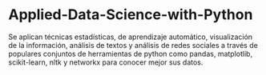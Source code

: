 # Applied-Data-Science-with-Python
Se aplican técnicas estadísticas, de aprendizaje automático, visualización de la información, análisis de textos y análisis de redes sociales a través de populares conjuntos de herramientas de python como pandas, matplotlib, scikit-learn, nltk y networkx para conocer mejor sus datos.
